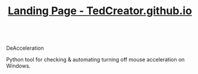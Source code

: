 <h1 align="center"><a href="https://tedcreator.github.io/">Landing Page - TedCreator.github.io</a></h1>
<br/>

<h1></h1> DeAcceleration </h1>

Python tool for checking &amp; automating turning off mouse acceleration on Windows.
